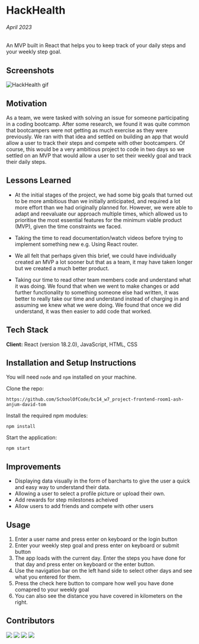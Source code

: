 # HackHealth

###### April 2023

An MVP built in React that helps you to keep track of your daily steps and your weekly step goal.

## Screenshots

![HackHealth gif](HackHealth.gif)

## Motivation

As a team, we were tasked with solving an issue for someone participating in a coding bootcamp. After some research, we found it was quite common that bootcampers were not getting as much exercise as they were previously. We ran with that idea and settled on building an app that would allow a user to track their steps and compete with other bootcampers. Of course, this would be a very ambitious project to code in two days so we settled on an MVP that would allow a user to set their weekly goal and track their daily steps.

## Lessons Learned

- At the initial stages of the project, we had some big goals that turned out to be more ambitious than we initially anticipated, and required a lot more effort than we had originally planned for. However, we were able to adapt and reevaluate our approach multiple times, which allowed us to prioritise the most essential features for the minimum viable product (MVP), given the time constraints we faced.

- Taking the time to read documentation/watch videos before trying to implement something new e.g. Using React router.

- We all felt that perhaps given this brief, we could have individually created an MVP a lot sooner but that as a team, it may have taken longer but we created a much better product.

- Taking our time to read other team members code and understand what it was doing. We found that when we went to make changes or add further functionality to something someone else had written, it was better to really take our time and understand instead of charging in and assuming we knew what we were doing. We found that once we did understand, it was then easier to add code that worked.

## Tech Stack

**Client:** React (version 18.2.0), JavaScript, HTML, CSS

## Installation and Setup Instructions

You will need `node` and `npm` installed on your machine.

Clone the repo:

`https://github.com/SchoolOfCode/bc14_w7_project-frontend-room1-ash-anjum-david-tom`

Install the required npm modules:

`npm install`

Start the application:

`npm start`

## Improvements

- Displaying data visually in the form of barcharts to give the user a quick and easy way to understand their data.
- Allowing a user to select a profile picture or upload their own.
- Add rewards for step milestones acheived
- Allow users to add friends and compete with other users

## Usage

1. Enter a user name and press enter on keyboard or the login button
2. Enter your weekly step goal and press enter on keyboard or submit button
3. The app loads with the current day. Enter the steps you have done for that day and press enter on keyboard or the enter button.
4. Use the navigation bar on the left hand side to select other days and see what you entered for them.
5. Press the check here button to compare how well you have done comapred to your weekly goal
6. You can also see the distance you have covered in kilometers on the right.

## Contributors

[![](https://https://github.com/hroarr28?size=10)](https://github.com/hroarr28)
[![](https://github.com/ashbsmith?size=10)](https://github.com/ashbsmith)
[![](https://github.com/dlrodev92?size=10)](https://github.com/dlrodev92)
[![](https://github.com/anjiqbal?size=10)](https://github.com/anjiqbal)
